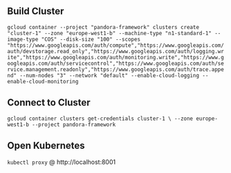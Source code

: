 ## Build Cluster
`gcloud container --project "pandora-framework" clusters create "cluster-1" --zone "europe-west1-b" --machine-type "n1-standard-1" --image-type "COS" --disk-size "100" --scopes "https://www.googleapis.com/auth/compute","https://www.googleapis.com/auth/devstorage.read_only","https://www.googleapis.com/auth/logging.write","https://www.googleapis.com/auth/monitoring.write","https://www.googleapis.com/auth/servicecontrol","https://www.googleapis.com/auth/service.management.readonly","https://www.googleapis.com/auth/trace.append" --num-nodes "3" --network "default" --enable-cloud-logging --enable-cloud-monitoring`

## Connect to Cluster
`gcloud container clusters get-credentials cluster-1 \
    --zone europe-west1-b --project pandora-framework`
    
## Open Kubernetes
`kubectl proxy` @ http://localhost:8001
